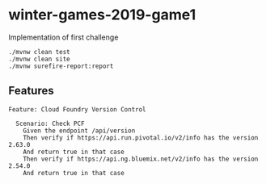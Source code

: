 # winter-games-2019-game1
Implementation of first challenge

```
./mvnw clean test
./mvnw clean site
./mvnw surefire-report:report 
```

## Features

``` guerkin
Feature: Cloud Foundry Version Control

  Scenario: Check PCF
    Given the endpoint /api/version
    Then verify if https://api.run.pivotal.io/v2/info has the version 2.63.0
    And return true in that case
    Then verify if https://api.ng.bluemix.net/v2/info has the version 2.54.0
    And return true in that case
     
```
